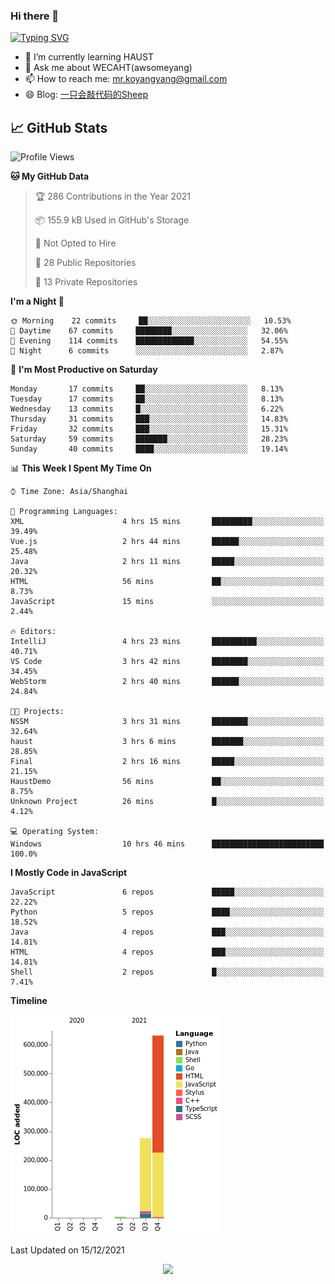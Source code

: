 ### Hi there 👋

[![Typing SVG](https://readme-typing-svg.herokuapp.com?color=%23F78A63&lines=Here+are+some+ideas+to+get+you+started%3A)](https://git.io/typing-svg)

- 🌱 I’m currently learning HAUST
- 💬 Ask me about WECAHT(awsomeyang)
- 📫 How to reach me: mr.koyangyang@gmail.com
- 😄 Blog: [一只会敲代码的Sheep](https://codeyang.pages.dev/)


## &#x1f4c8; GitHub Stats
<!--START_SECTION:waka-->
![Profile Views](http://img.shields.io/badge/Profile%20Views-2-blue)

**🐱 My GitHub Data** 

> 🏆 286 Contributions in the Year 2021
 > 
> 📦 155.9 kB Used in GitHub's Storage 
 > 
> 🚫 Not Opted to Hire
 > 
> 📜 28 Public Repositories 
 > 
> 🔑 13 Private Repositories  
 > 
**I'm a Night 🦉** 

```text
🌞 Morning    22 commits     ██░░░░░░░░░░░░░░░░░░░░░░░   10.53% 
🌆 Daytime    67 commits     ████████░░░░░░░░░░░░░░░░░   32.06% 
🌃 Evening    114 commits    █████████████░░░░░░░░░░░░   54.55% 
🌙 Night      6 commits      ░░░░░░░░░░░░░░░░░░░░░░░░░   2.87%

```
📅 **I'm Most Productive on Saturday** 

```text
Monday       17 commits     ██░░░░░░░░░░░░░░░░░░░░░░░   8.13% 
Tuesday      17 commits     ██░░░░░░░░░░░░░░░░░░░░░░░   8.13% 
Wednesday    13 commits     █░░░░░░░░░░░░░░░░░░░░░░░░   6.22% 
Thursday     31 commits     ███░░░░░░░░░░░░░░░░░░░░░░   14.83% 
Friday       32 commits     ███░░░░░░░░░░░░░░░░░░░░░░   15.31% 
Saturday     59 commits     ███████░░░░░░░░░░░░░░░░░░   28.23% 
Sunday       40 commits     ████░░░░░░░░░░░░░░░░░░░░░   19.14%

```


📊 **This Week I Spent My Time On** 

```text
⌚︎ Time Zone: Asia/Shanghai

💬 Programming Languages: 
XML                      4 hrs 15 mins       █████████░░░░░░░░░░░░░░░░   39.49% 
Vue.js                   2 hrs 44 mins       ██████░░░░░░░░░░░░░░░░░░░   25.48% 
Java                     2 hrs 11 mins       █████░░░░░░░░░░░░░░░░░░░░   20.32% 
HTML                     56 mins             ██░░░░░░░░░░░░░░░░░░░░░░░   8.73% 
JavaScript               15 mins             ░░░░░░░░░░░░░░░░░░░░░░░░░   2.44%

🔥 Editors: 
IntelliJ                 4 hrs 23 mins       ██████████░░░░░░░░░░░░░░░   40.71% 
VS Code                  3 hrs 42 mins       ████████░░░░░░░░░░░░░░░░░   34.45% 
WebStorm                 2 hrs 40 mins       ██████░░░░░░░░░░░░░░░░░░░   24.84%

🐱‍💻 Projects: 
NSSM                     3 hrs 31 mins       ████████░░░░░░░░░░░░░░░░░   32.64% 
haust                    3 hrs 6 mins        ███████░░░░░░░░░░░░░░░░░░   28.85% 
Final                    2 hrs 16 mins       █████░░░░░░░░░░░░░░░░░░░░   21.15% 
HaustDemo                56 mins             ██░░░░░░░░░░░░░░░░░░░░░░░   8.75% 
Unknown Project          26 mins             █░░░░░░░░░░░░░░░░░░░░░░░░   4.12%

💻 Operating System: 
Windows                  10 hrs 46 mins      █████████████████████████   100.0%

```

**I Mostly Code in JavaScript** 

```text
JavaScript               6 repos             █████░░░░░░░░░░░░░░░░░░░░   22.22% 
Python                   5 repos             ████░░░░░░░░░░░░░░░░░░░░░   18.52% 
Java                     4 repos             ███░░░░░░░░░░░░░░░░░░░░░░   14.81% 
HTML                     4 repos             ███░░░░░░░░░░░░░░░░░░░░░░   14.81% 
Shell                    2 repos             █░░░░░░░░░░░░░░░░░░░░░░░░   7.41%

```


**Timeline**

![Chart not found](https://raw.githubusercontent.com/koyangyang/koyangyang/main/charts/bar_graph.png) 


 Last Updated on 15/12/2021
<!--END_SECTION:waka-->

<!-- <div align="center"><img src="https://github-readme-streak-stats.koyang.workers.dev/?user=koyangyang" ></div> -->

<div align="center"><img src="https://activity-graph.koyang.workers.dev/graph?username=koyangyang&theme=github-light" ></div>

<!-- <div align="center"><img src="https://cdn.jsdelivr.net/gh/koyangyang/hugo_comment/assets/github-contribution-grid-snake.svg" ></div> -->

<!-- ![](https://github-readme-stats.vercel.app/api?username=koyangyang&show_icons=true&theme=flag-india)![](https://github-readme-stats.vercel.app/api/top-langs/?username=koyangyang&layout=compact) -->
<!-- <div align="center"><img src="https://github-readme-stats.vercel.app/api?username=koyangyang&show_icons=true&theme=flag-india" ></div> -->
<!-- <img src="https://github-readme-stats.vercel.app/api/top-langs/?username=koyangyang&layout=compact" > -->



<!-- <div align="center"><img src="https://github-readme-stats.vercel.app/api/wakatime?username=koyangyang" ></div> -->


<!--
[![Top Langs](https://github-readme-stats.vercel.app/api/top-langs/?username=koyangyang&langs_count=8)](https://github.com/anuraghazra/github-readme-stats)
- 🔭 I’m currently working on ...
- 👯 I’m looking to collaborate on ...
- 🤔 I’m looking for help with ...
- 💬 Ask me about ...
- 📫 How to reach me: ...
- 😄 Pronouns: ...
- ⚡ Fun fact: ...
-->
